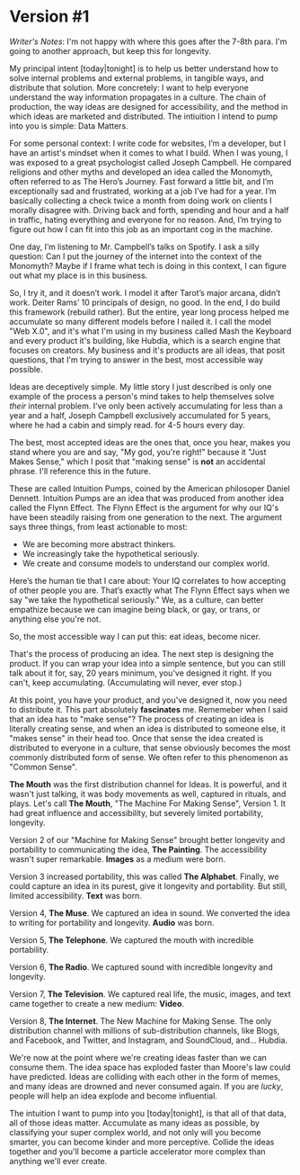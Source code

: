 Version #1
=======

*Writer's Notes*:  I'm not happy with where this goes after the 7-8th para. I'm going to another approach, but keep this for longevity. 


My principal intent [today|tonight] is to help us better understand how to solve internal problems and external problems, in tangible ways, and distribute that solution.  More concretely: I want to help everyone understand the way information propagates in a culture. The chain of production, the way ideas are designed for accessibility, and the method in which ideas are marketed and distributed. The intiuition I intend to pump into you is simple: Data Matters. 

For some personal context: I write code for websites, I’m a developer, but I have an artist's mindset when it comes to what I build. When I was young, I was exposed to a great psychologist called Joseph Campbell. He compared religions and other myths and developed an idea called the Monomyth, often referred to as The Hero’s Journey. Fast forward a little bit, and I’m exceptionally sad and frustrated, working at a job I’ve had for a year. I’m basically collecting a check twice a month from doing work on clients I morally disagree with. Driving back and forth, spending and hour and a half in traffic, hating everything and everyone for no reason.  And, I’m trying to figure out how I can fit into this job as an important cog in the machine. 

One day, I’m listening to Mr. Campbell’s talks on Spotify. I ask a silly question: Can I put the journey of the internet into the context of the Monomyth? Maybe if I frame what tech is doing in this context, I can figure out what my place is in this business. 

So, I try it, and it doesn’t work. I model it after Tarot’s major arcana, didn’t work. Deiter Rams’ 10 principals of design, no good. In the end, I do build this framework (rebuild rather).  But the entire, year long process helped me accumulate so many different models before I nailed it. I call the model "Web X.0", and it's what I'm using in my business called Mash the Keyboard and every product it's building, like Hubdia, which is a search engine that focuses on creators. My business and it's products are all ideas, that posit questions, that I'm trying to answer in the best, most accessible way possible. 

Ideas are deceptively simple. My little story I just described is only one example of the process a person's mind takes to help themselves solve *their* internal problem. I've only been actively accumulating for less than a year and a half, Joseph Campbell exclusively accumulated for 5 years, where he had a cabin and simply read. for 4-5 hours every day. 

The best, most accepted ideas are the ones that, once you hear, makes you stand where you are and say, "My god, you're right!" because it "Just Makes Sense," which I posit that "making sense" is **not** an accidental phrase. I'll reference this in the future. 

These are called Intuition Pumps, coined by the American philosoper Daniel Dennett. Intuition Pumps are an idea that was produced from another idea called the Flynn Effect. The Flynn Effect is the argument for why our IQ's have been steadily raising from one generation to the next. The argument says three things, from least actionable to most: 

 - We are becoming more abstract thinkers. 
 - We increasingly take the hypothetical seriously. 
 - We create and consume models to understand our complex world. 

Here’s the human tie that I care about: Your IQ correlates to how accepting of other people you are. That’s exactly what The Flynn Effect says when we say "we take the hypothetical seriously." We, as a culture, can better empathize because we can imagine being black, or gay, or trans, or anything else you're not. 

So, the most accessible way I can put this: eat ideas, become nicer.

That's the process of producing an idea. The next step is designing the product. If you can wrap your idea into a simple sentence, but you can still talk about it for, say, 20 years minimum, you've designed it right. If you can't, keep accumulating. (Accumulating will never, ever stop.)

At this point, you have your product, and you've designed it, now you need to distribute it. This part absolutely **fascinates** me.  Rememeber when I said that an idea has to "make sense"? The process of creating an idea is literally creating sense, and when an idea is distributed to someone else, it "makes sense" in their head too. Once that sense the idea created is distributed to everyone in a culture, that sense obviously becomes the most commonly distributed form of sense. We often refer to this phenomenon as "Common Sense". 

**The Mouth** was the first distribution channel for Ideas. It is powerful, and it wasn't just talking, it was body movements as well, captured in rituals, and plays. Let's call **The Mouth**, "The Machine For Making Sense", Version 1. It had great influence and accessibility, but severely limited portability, longevity.

Version 2 of our "Machine for Making Sense" brought better longevity and portability to communicating the idea, **The Painting**. The accessibility wasn't super remarkable. **Images** as a medium were born. 

Version 3 increased portability, this was called **The Alphabet**. Finally, we could capture an idea in its purest, give it longevity and portability. But still, limited accessibility. **Text** was born. 

Version 4, **The Muse**. We captured an idea in sound.  We converted the idea to writing for portability and longevity. **Audio** was born. 

Version 5, **The Telephone**.  We captured the mouth with incredible portability. 

Version 6, **The Radio**. We captured sound with incredible longevity and longevity. 

Version 7, **The Television**. We captured real life, the music, images, and text came together to create a new medium: **Video**. 

Version 8, **The Internet**. The New Machine for Making Sense. The only distribution channel with millions of sub-distribution channels, like Blogs, and Facebook, and Twitter, and Instagram, and SoundCloud, and... Hubdia. 

We're now at the point where we're creating ideas faster than we can consume them. The idea space has exploded faster than Moore's law could have predicted. Ideas are colliding with each other in the form of memes, and many ideas are drowned and never consumed again. If you are *lucky*, people will help an idea explode and become influential. 

The intuition I want to pump into you [today|tonight], is that all of that data, all of those ideas matter. Accumulate as many ideas as possible, by classifying your super complex world, and not only will you become smarter, you can become kinder and more perceptive. Collide the ideas together and you'll become a particle accelerator more complex than anything we'll ever create. 








